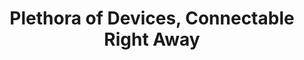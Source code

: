 ---
id: 6
title: 'Plethora of Devices, Connectable Right Away'
slug: 'Support multiple devices connected at the same time, different networks, and integration with architectures, including ARM (32 and 64 bits), which is used in most embedded devices, like Raspberry Pi, and i.XM6.'
---